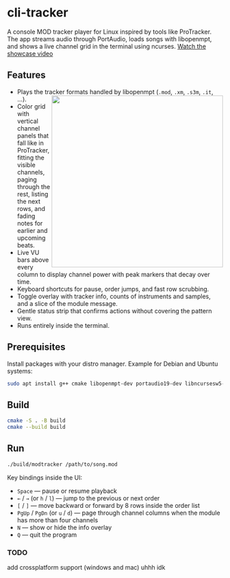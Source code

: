 # cli-tracker

A console MOD tracker player for Linux inspired by tools like ProTracker. The app streams audio through PortAudio, loads songs with libopenmpt, and shows a live channel grid in the terminal using ncurses.
[Watch the showcase video](https://www.youtube.com/watch?v=CXP1AppBVT4)
## Features

- Plays the tracker formats handled by libopenmpt (`.mod`, `.xm`, `.s3m`, `.it`, ...). <img src="https://i.imgur.com/8BDyQc3.png" align="right" width="400">
- Color grid with vertical channel panels that fall like in ProTracker, fitting the visible channels, paging through the rest, listing the next rows, and fading notes for earlier and upcoming beats.
- Live VU bars above every column to display channel power with peak markers that decay over time.
- Keyboard shortcuts for pause, order jumps, and fast row scrubbing.
- Toggle overlay with tracker info, counts of instruments and samples, and a slice of the module message.
- Gentle status strip that confirms actions without covering the pattern view.
- Runs entirely inside the terminal.

## Prerequisites

Install packages with your distro manager. Example for Debian and Ubuntu systems:

```sh
sudo apt install g++ cmake libopenmpt-dev portaudio19-dev libncursesw5-dev
```

## Build

```sh
cmake -S . -B build
cmake --build build
```

## Run

```sh
./build/modtracker /path/to/song.mod
```

Key bindings inside the UI:

- `Space` — pause or resume playback
- `←` / `→` (or `h` / `l`) — jump to the previous or next order
- `[` / `]` — move backward or forward by 8 rows inside the order list
- `PgUp` / `PgDn` (or `u` / `d`) — page through channel columns when the module has more than four channels
- `N` — show or hide the info overlay
- `Q` — quit the program


### TODO
add crossplatform support (windows and mac)
uhhh idk
